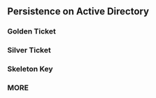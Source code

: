## Persistence on Active Directory 

### Golden Ticket



### Silver Ticket


### Skeleton Key


### MORE






